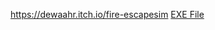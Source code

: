 https://dewaahr.itch.io/fire-escapesim
[EXE File]([https://github.com/dewaahr/MetaverseProject/blob/master/Build/Executable.zip])
